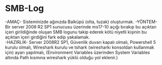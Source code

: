 # SMB-Log
-AMAÇ-
Sisteminizde ağınızda Balküpü (olta, tuzak) oluşturmak.
-YÖNTEM-
Bir server 2008 R2 SP1 sunucusu üzerinde ms17-10 açığı bırakıp bu açıktan içeri girildiğinde oluşan SMB logunu takip ederek kötü niyetli kişinin bu açıktan içeri girdiğini fark edip yakalamak.  
-HAZIRLIK-
Server 2008R2 SP1, 
Güvenlik duvarı kapalı olmalı,
Powershell 5 kurulu olmalı,
Wireshark kurulu ve tshark (wiresharkı konsoldan kullanmak için) ayarı yapılmalı, (Environment Variables üzerinden System Variables altında Path kısmına wireshark yüklü olduğu yol eklenir.)

